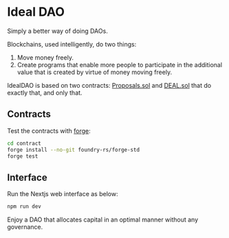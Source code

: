 # Ideal DAO

Simply a better way of doing DAOs.

Blockchains, used intelligently, do two things:

1. Move money freely.
2. Create programs that enable more people to participate in the additional value that is created by virtue of money moving freely.

IdealDAO is based on two contracts: [Proposals.sol](/contract/src/Proposals.sol) and [DEAL.sol](/contract/src/DEAL.sol) that do exactly that, and only that.

## Contracts

Test the contracts with [forge](https://book.getfoundry.sh/):

```bash
cd contract
forge install --no-git foundry-rs/forge-std
forge test
```

## Interface

Run the Nextjs web interface as below:

```bash
npm run dev
```

Enjoy a DAO that allocates capital in an optimal manner without any governance.